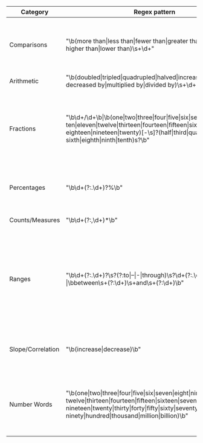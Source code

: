 | Category |  Regex pattern | Example |
| --- | --- | --- |
| Comparisons | "\b(more than\|less than\|fewer than\|greater than\|smaller than\|<br>higher than\|lower than)\s+\d+" | ***More than*** 15 percent drop out or finish school without a diploma. |
| Arithmetic | "\b(doubled\|tripled\|quadrupled\|halved\|increased by\|<br>decreased by\|multiplied by\|divided by)\s+\d+" | |
| Fractions | "\b\d+/\d+\b\|\b(one\|two\|three\|four\|five\|six\|seven\|eight\|nine\|<br>ten\|eleven\|twelve\|thirteen\|fourteen\|fifteen\|sixteen\|seventeen\|<br>eighteen\|nineteen\|twenty)[-\s]?(half\|third\|quarter\|fifth\|<br>sixth\|eighth\|ninth\|tenth)s?\b" | Nearly ***one-third*** of consumers said they looked online overall for Halloween costumes. |
| Percentages | "\b\d+(?:\.\d+)?%\b" | The incidence, therefore, was ***3.6*** percent. |
| Counts/Measures | "\b\d+(?:,\d+)*\b" | It was ***2*** inches too big. |
| Ranges | "\b\d+(?:\.\d+)?\s?(?:to\|–\|-\|through)\s?\d+(?:\.\d+)?\b<br>\|\bbetween\s+(?:\d+)\s+and\s+(?:\d+)\b" | But for children with autism, interest in the eyes waned starting ***between 2 and 6*** months of age. |
| Slope/Correlation | "\b(increase\|decrease)\b" | that could ***increase*** to 10 percent or more, Warner predicts. |
| Number Words | "\b(one\|two\|three\|four\|five\|six\|seven\|eight\|nine\|ten\|eleven\|<br>twelve\|thirteen\|fourteen\|fifteen\|sixteen\|seventeen\|eighteen\|<br>nineteen\|twenty\|thirty\|forty\|fifty\|sixty\|seventy\|eighty\|<br>ninety\|hundred\|thousand\|million\|billion)\b" | The university's police received ***three*** M-16s, records show. |
